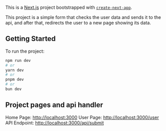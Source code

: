 This is a [Next.js](https://nextjs.org/) project bootstrapped with [`create-next-app`](https://github.com/vercel/next.js/tree/canary/packages/create-next-app).

This project is a simple form that checks the user data and sends it to the api, and after that, redirects the user to a new page showing its data.

## Getting Started

To run the project:

```bash
npm run dev
# or
yarn dev
# or
pnpm dev
# or
bun dev
```

## Project pages and api handler
Home Page: [http://localhost:3000](http://localhost:3000)
User Page: [http://localhost:3000/user](http://localhost:3000/user)
API Endpoint: [http://localhost:3000/api/submit](http://localhost:3000/api/submit)
